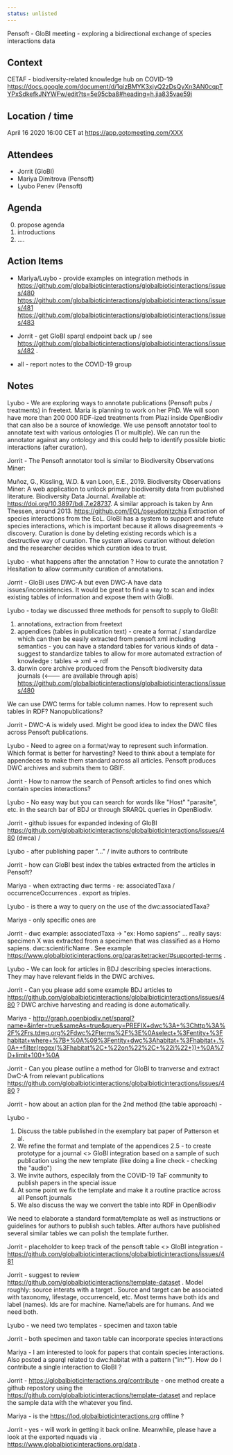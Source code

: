```yaml
---
status: unlisted
---
```



Pensoft - GloBI meeting  - exploring a bidirectional exchange of species interactions data 

## Context
CETAF - biodiversity-related knowledge hub on COVID-19
https://docs.google.com/document/d/1qizBMYK3xjyQ2zDsQyXn3AN0cqpTYPxSdkefkJNYWFw/edit?ts=5e95cba8#heading=h.jia835vae59i

## Location / time
April 16 2020 16:00 CET at https://app.gotomeeting.com/XXX

## Attendees
 * Jorrit (GloBI)
* Mariya Dimitrova (Pensoft)
* Lyubo Penev (Pensoft)

## Agenda

0. propose agenda
1. introductions
2. ....


## Action Items

 * Mariya/Luybo - provide examples on integration methods in https://github.com/globalbioticinteractions/globalbioticinteractions/issues/480 https://github.com/globalbioticinteractions/globalbioticinteractions/issues/481 https://github.com/globalbioticinteractions/globalbioticinteractions/issues/483

 * Jorrit - get GloBI sparql endpoint back up / see https://github.com/globalbioticinteractions/globalbioticinteractions/issues/482 .

 * all - report notes to the COVID-19 group

## Notes

Lyubo - We are exploring ways to annotate publications (Pensoft pubs / treatments) in freetext. Maria is planning to work on her PhD.  We will soon have more than 200 000 RDF-ized treatments from Plazi inside OpenBiodiv that can also be a source of knowledge.  We use pensoft annotator  tool to annotate text with various ontologies (1 or multiple). We can run the annotator against any ontology and this could help to identify possible biotic interactions (after curation). 

Jorrit - The Pensoft annotator tool is similar to Biodiversity Observations Miner:

Muñoz, G., Kissling, W.D. & van Loon, E.E., 2019. Biodiversity Observations Miner: A web application to unlock primary biodiversity data from published literature. Biodiversity Data Journal. Available at: https://doi.org/10.3897/bdj.7.e28737.
A similar approach is taken by Ann Thessen, around 2013.  https://github.com/EOL/pseudonitzchia 
Extraction of species interactions from the EoL. 
GloBI has a system to support and refute species interactions, which is important because it allows disagreements -> discovery. Curation is done by deleting existing records which is a destructive way of curation. The system allows curation without deletion and the researcher decides which curation idea to trust.

Lyubo - what happens after the annotation ? How to curate the annotation ? Hesitation to allow community curation of annotations.

Jorrit  - GloBi uses DWC-A but even DWC-A have data issues/inconsistencies. It would be great to find a way to scan and index existing tables of information and expose them with GloBi.

Lyubo - today we discussed three methods for pensoft to supply to GloBI:

1. annotations, extraction from freetext
2. appendices (tables in publication text) - create a format / standardize which can then be easily extracted from pensoft xml including semantics - you can have a standard tables for various kinds of data - suggest to standardize tables to allow for more automated extraction of knowledge : tables -> xml -> rdf  
3. darwin core archive produced from the Pensoft biodiversity data journals (<--- are available through apis) https://github.com/globalbioticinteractions/globalbioticinteractions/issues/480 

We can use DWC terms for table column names. How to represent such tables in RDF? Nanopublications?

Jorrit - DWC-A is widely used. Might be good idea to index the DWC files across Pensoft publications. 

Lyubo - Need to agree on a format/way to represent such information. Which format is better for harvesting?
Need to think about a template for appendeces to make them standard across all articles. Pensoft produces DWC archives and submits them to GBIF. 

Jorrit - How to narrow the search of Pensoft articles to find ones which contain species interactions?

Lyubo -  No easy way but you can search for words like "Host" "parasite", etc. in the search bar of BDJ or through SRARQL queries in OpenBiodiv. 

Jorrit - github issues for expanded indexing of GloBI https://github.com/globalbioticinteractions/globalbioticinteractions/issues/480 (dwca)  / 

Lyubo - after publishing paper "..." / invite authors to contribute 

Jorrit - how can GloBI best index the tables extracted from the articles in Pensoft? 

Mariya - when extracting dwc terms - re: associatedTaxa / occurrenceOccurrences . export as triples.

Lyubo - is there a way to query on the use of the dwc:associatedTaxa? 

Mariya - only specific ones are 

Jorrit - dwc example: associatedTaxa -> "ex: Homo sapiens" ... really says: specimen X was extracted from a specimen that was classified as a Homo sapiens. dwc:scientificName . See example https://www.globalbioticinteractions.org/parasitetracker/#supported-terms .


Lyubo - We can look for articles in BDJ describing species interactions. They may have relevant fields in the DWC archives. 

Jorrit - Can you please add some example BDJ articles to https://github.com/globalbioticinteractions/globalbioticinteractions/issues/480 ?
DWC archive harvesting and  reading is done automatically.

Mariya  - http://graph.openbiodiv.net/sparql?name=&infer=true&sameAs=true&query=PREFIX+dwc%3A+%3Chttp%3A%2F%2Frs.tdwg.org%2Fdwc%2Fterms%2F%3E%0Aselect+%3Fentity+%3Fhabitat+where+%7B+%0A%09%3Fentity+dwc%3Ahabitat+%3Fhabitat+.%0A++filter(regex(%3Fhabitat%2C+%22on%22%2C+%22i%22+))+%0A%7D+limit+100+%0A

Jorrit - Can you please outline a method for GloBI to tranverse and extract DwC-A from relevant publications https://github.com/globalbioticinteractions/globalbioticinteractions/issues/480 ?


Jorrit - how about an action plan for the 2nd method (the table approach) - 

Lyubo - 
1. Discuss the table published in the exemplary bat paper of Patterson et al.
2. We refine the format and template of the appendices
2.5 - to create prototype for a journal <> GloBI integration based on a sample of such publication using the new template  (like doing a line check - checking the "audio")
3. We invite authors, especilaly from the COVID-19 TaF community to publish papers in the special issue
4. At some point we fix the template and make it a routine practice across all Pensoft journals 
5. We also discuss the way we convert the table into RDF in OpenBiodiv

We need to elaborate a standard format/template  as well as instructions or guidelines for authors to publish such tables. After authors have published several similar tables we can polish the template further.

Jorrit - placeholder to keep track of the pensoft table <> GloBI integration -  https://github.com/globalbioticinteractions/globalbioticinteractions/issues/481

Jorrit - suggest to review https://github.com/globalbioticinteractions/template-dataset . Model roughly: source interats with a target . Source and target can be associated with taxonomy, lifestage, occurrenceId, etc. Most terms have both ids and label (names). Ids are for machine. Name/labels are for humans. And we need both. 

Lyubo - we need two templates - specimen and taxon table

Jorrit - both specimen and taxon table can incorporate species interactions

Mariya - I am interested to look for papers that contain species interactions. Also posted a sparql related to dwc:habitat with a pattern ("in:*").  How do I contribute a single interaction to GloBI ?

Jorrit - https://globalbioticinteractions.org/contribute - one method create a github repostory using the https://github.com/globalbioticinteractions/template-dataset  and replace the sample data with the whatever you find. 

Mariya - is the https://lod.globalbioticinteractions.org offline ?

Jorrit - yes - will work in getting it back online. Meanwhile, please have a look at the exported nquads via . https://www.globalbioticinteractions.org/data . 
